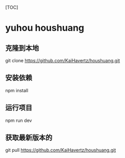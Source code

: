 [TOC]
# yuhou houshuang 
## 克隆到本地
git clone https://github.com/KaiHavertz/houshuang.git

## 安装依赖
npm install

## 运行项目
npm run dev

## 获取最新版本的
git pull https://github.com/KaiHavertz/houshuang.git



